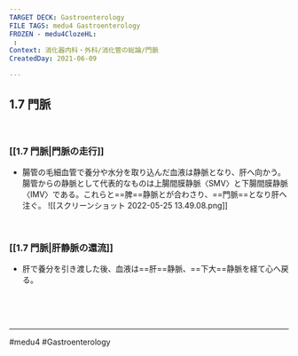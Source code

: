 ```yaml
---
TARGET DECK: Gastroenterology
FILE TAGS: medu4 Gastroenterology
FROZEN - medu4ClozeHL:
 : 
Context: 消化器内科・外科/消化管の総論/門脈
CreatedDay: 2021-06-09

---
```


## 1.7 門脈

<br>


### [[1.7 門脈|門脈の走行]]
* 腸管の毛細血管で養分や水分を取り込んだ血液は静脈となり、肝へ向かう。腸管からの静脈として代表的なものは上腸間膜静脈〈SMV〉と下腸間膜静脈〈IMV〉である。これらと==脾==静脈とが合わさり、==門脈==となり肝へ注ぐ。
![[スクリーンショット 2022-05-25 13.49.08.png]]
<!--ID: 1624766943209-->



<br>

### [[1.7 門脈|肝静脈の還流]]
* 肝で養分を引き渡した後、血液は==肝==静脈、==下大==静脈を経て心へ戻る。
<!--ID: 1624766943214-->


<br><br><br>

---
#medu4 #Gastroenterology 
